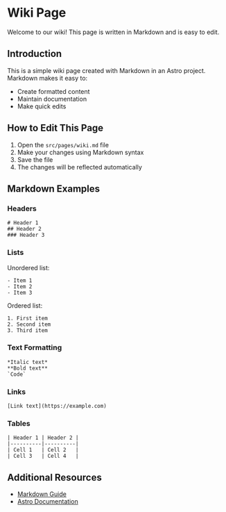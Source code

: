 # Wiki Page

Welcome to our wiki! This page is written in Markdown and is easy to edit.

## Introduction

This is a simple wiki page created with Markdown in an Astro project. Markdown makes it easy to:

- Create formatted content
- Maintain documentation
- Make quick edits

## How to Edit This Page

1. Open the `src/pages/wiki.md` file
2. Make your changes using Markdown syntax
3. Save the file
4. The changes will be reflected automatically

## Markdown Examples

### Headers

```
# Header 1
## Header 2
### Header 3
```

### Lists

Unordered list:
```
- Item 1
- Item 2
- Item 3
```

Ordered list:
```
1. First item
2. Second item
3. Third item
```

### Text Formatting

```
*Italic text*
**Bold text**
`Code`
```

### Links

```
[Link text](https://example.com)
```

### Tables

```
| Header 1 | Header 2 |
|----------|----------|
| Cell 1   | Cell 2   |
| Cell 3   | Cell 4   |
```

## Additional Resources

- [Markdown Guide](https://www.markdownguide.org/)
- [Astro Documentation](https://docs.astro.build/)
